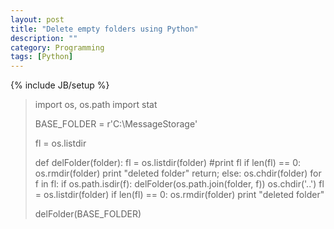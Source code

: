 ```yaml
---
layout: post
title: "Delete empty folders using Python"
description: ""
category: Programming
tags: [Python]
---
```

{% include JB/setup %}

> import os, os.path
> import stat
> 
> BASE_FOLDER = r'C:\MessageStorage'
> 
> fl = os.listdir
> 
> def delFolder(folder):
>     fl = os.listdir(folder)
>     #print fl
>     if len(fl) == 0:
>         os.rmdir(folder)
>         print "deleted folder"
>         return;
>     else:
>         os.chdir(folder)
>         for f in fl:
>             if os.path.isdir(f):
>                 delFolder(os.path.join(folder, f))
>         os.chdir('..')
>         fl = os.listdir(folder)
>         if len(fl) == 0:
>             os.rmdir(folder)
>             print "deleted folder"
> 
> delFolder(BASE_FOLDER)

